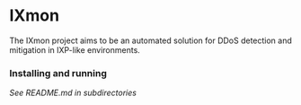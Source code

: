 # IXmon

The IXmon project aims to be an automated solution for DDoS detection and 
mitigation in IXP-like environments.

### Installing and running
_See README.md in subdirectories_
